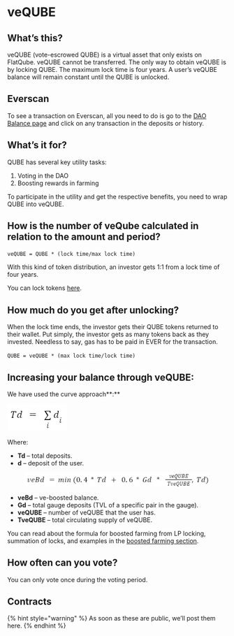 # veQUBE

## What’s this?

veQUBE (vote-escrowed QUBE) is a virtual asset that only exists on FlatQube. veQUBE cannot be transferred. The only way to obtain veQUBE is by locking QUBE. The maximum lock time is four years. A user’s veQUBE balance will remain constant until the QUBE is unlocked.

## Everscan

To see a transaction on Everscan, all you need to do is go to the [DAO Balance page](../interface/dao-balance.md) and click on any transaction in the deposits or history.

## What’s it for?

QUBE has several key utility tasks:&#x20;

1. Voting in the DAO&#x20;
2. Boosting rewards in farming

To participate in the utility and get the respective benefits, you need to wrap QUBE into veQUBE.

## How is the number of veQube calculated in relation to the amount and period?

`veQUBE = QUBE * (lock time/max lock time)`

With this kind of token distribution, an investor gets 1:1 from a lock time of four years.

You can lock tokens [here](https://app.flatqube.io/dao/balance).

## How much do you get after unlocking?

When the lock time ends, the investor gets their QUBE tokens returned to their wallet. Put simply, the investor gets as many tokens back as they invested. Needless to say, gas has to be paid in EVER for the transaction.

`QUBE = veQUBE * (max lock time/lock time)`

## **Increasing your balance through veQUBE:**

We have used the curve approach**:**

****<img src="../../../.gitbook/assets/image (17) (1) (2).png" alt="" data-size="original">****

Where:

* **Td** – total deposits.&#x20;
* **d** – deposit of the user.

<figure><img src="../../../.gitbook/assets/image (1) (1) (2).png" alt=""><figcaption></figcaption></figure>

* **veBd** – ve-boosted balance.
* **Gd** – total gauge deposits (TVL of a specific pair in the gauge).
* **veQUBE** – number of veQUBE that the user has.
* **TveQUBE** – total circulating supply of veQUBE.

You can read about the formula for boosted farming from LP locking, summation of locks, and examples in the [boosted farming section](../../farming/concepts/boosted-farming.md).

## How often can you vote?

You can only vote once during the voting period.

## Contracts

{% hint style="warning" %}
As soon as these are public, we’ll post them here.
{% endhint %}
